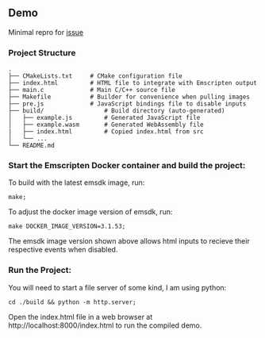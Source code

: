 ## Demo

Minimal repro for [issue](https://github.com/emscripten-core/emscripten/issues/10542)

### Project Structure

```
.
├── CMakeLists.txt     # CMake configuration file
├── index.html         # HTML file to integrate with Emscripten output
├── main.c             # Main C/C++ source file
├── Makefile           # Builder for convenience when pulling images
├── pre.js             # JavaScript bindings file to disable inputs
├── build/                 # Build directory (auto-generated)
│   ├── example.js         # Generated JavaScript file
│   ├── example.wasm       # Generated WebAssembly file
|   ├── index.html         # Copied index.html from src
│   └── ...
└── README.md
```

### Start the Emscripten Docker container and build the project:

To build with the latest emsdk image, run:

```
make;
```

To adjust the docker image version of emsdk, run:

```
make DOCKER_IMAGE_VERSION=3.1.53;
```

The emsdk image version shown above allows html inputs to recieve their respective events when disabled.

### Run the Project:

You will need to start a file server of some kind, I am using python:

```
cd ./build && python -m http.server;
```

Open the index.html file in a web browser at http://localhost:8000/index.html to run the compiled demo.

